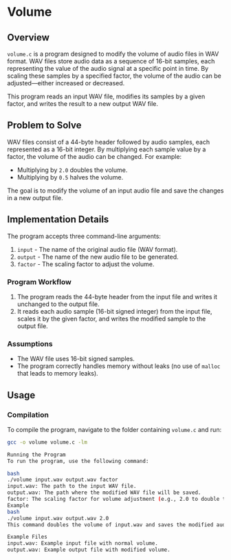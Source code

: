 # Volume

## Overview

`volume.c` is a program designed to modify the volume of audio files in WAV format. WAV files store audio data as a sequence of 16-bit samples, each representing the value of the audio signal at a specific point in time. By scaling these samples by a specified factor, the volume of the audio can be adjusted—either increased or decreased.

This program reads an input WAV file, modifies its samples by a given factor, and writes the result to a new output WAV file.

## Problem to Solve

WAV files consist of a 44-byte header followed by audio samples, each represented as a 16-bit integer. By multiplying each sample value by a factor, the volume of the audio can be changed. For example:

- Multiplying by `2.0` doubles the volume.
- Multiplying by `0.5` halves the volume.

The goal is to modify the volume of an input audio file and save the changes in a new output file.

## Implementation Details

The program accepts three command-line arguments:

1. `input` - The name of the original audio file (WAV format).
2. `output` - The name of the new audio file to be generated.
3. `factor` - The scaling factor to adjust the volume.

### Program Workflow

1. The program reads the 44-byte header from the input file and writes it unchanged to the output file.
2. It reads each audio sample (16-bit signed integer) from the input file, scales it by the given factor, and writes the modified sample to the output file.

### Assumptions

- The WAV file uses 16-bit signed samples.
- The program correctly handles memory without leaks (no use of `malloc` that leads to memory leaks).

## Usage

### Compilation

To compile the program, navigate to the folder containing `volume.c` and run:

```bash
gcc -o volume volume.c -lm

Running the Program
To run the program, use the following command:

bash
./volume input.wav output.wav factor
input.wav: The path to the input WAV file.
output.wav: The path where the modified WAV file will be saved.
factor: The scaling factor for volume adjustment (e.g., 2.0 to double the volume, 0.5 to halve it).
Example
bash
./volume input.wav output.wav 2.0
This command doubles the volume of input.wav and saves the modified audio as output.wav.

Example Files
input.wav: Example input file with normal volume.
output.wav: Example output file with modified volume.